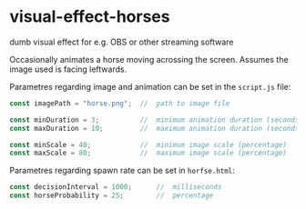 # visual-effect-horses
dumb visual effect for e.g. OBS or other streaming software

Occasionally animates a horse moving acrossing the screen.
Assumes the image used is facing leftwards.

Parametres regarding image and animation can be set in the `script.js` file:
```javascript
const imagePath = "horse.png";  //  path to image file

const minDuration = 3;          //  minimum animation duration (seconds)
const maxDuration = 10;         //  maximum animation duration (seconds)

const minScale = 40;            //  minimum image scale (percentage)
const maxScale = 80;            //  maximum image scale (percentage)
```

Parametres regarding spawn rate can be set in `horfse.html`:
```javascript
const decisionInterval = 1000;      //  milliseconds
const horseProbability = 25;        //  percentage
```
